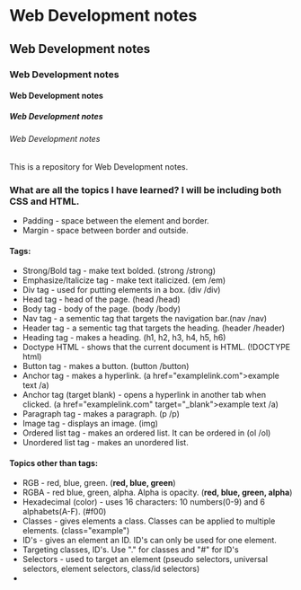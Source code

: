 # Web Development notes
## Web Development notes
### Web Development notes
#### Web Development notes
##### Web Development notes
###### Web Development notes

This is a repository for Web Development notes. 

### What are all the topics I have learned? I will be including both CSS and HTML.
* Padding - space between the element and border.
* Margin - space between border and outside.
#### Tags:
* Strong/Bold tag - make text bolded. (strong /strong)
* Emphasize/Italicize tag - make text italicized. (em /em)
* Div tag - used for putting elements in a box. (div /div)
* Head tag - head of the page. (head /head)
* Body tag - body of the page. (body /body)
* Nav tag - a sementic tag that targets the navigation bar.(nav /nav)
* Header tag - a sementic tag that targets the heading. (header /header) 
* Heading tag - makes a heading. (h1, h2, h3, h4, h5, h6)
* Doctype HTML - shows that the current document is HTML.  (!DOCTYPE html)
* Button tag - makes a button. (button /button)
* Anchor tag - makes a hyperlink. (a href="examplelink.com">example text /a)
* Anchor tag (target blank) -  opens a hyperlink in another tab when clicked. (a href="examplelink.com" target="_blank">example text /a)
* Paragraph tag - makes a paragraph. (p /p)
* Image tag - displays an image. (img)
* Ordered list tag - makes an ordered list. It can be ordered in (ol /ol)
* Unordered list tag - makes an unordered list. 

#### Topics other than tags:
* RGB - red, blue, green. (**red, blue, green**)
* RGBA - red blue, green, alpha. Alpha is opacity. (**red, blue, green, alpha**)
* Hexadecimal (color) - uses 16 characters: 10 numbers(0-9) and 6 alphabets(A-F). (#f00)
* Classes - gives elements a class. Classes can be applied to multiple elements. (class="example")
* ID's - gives an element an ID. ID's can only be used for one element.
* Targeting classes, ID's. Use "." for classes and "#" for ID's
* Selectors - used to target an element (pseudo selectors, universal selectors, element selectors, class/id selectors)
* 



